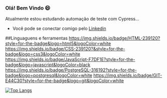 ### Olá! Bem Vindo 😄

Atualmente estou estudando automação de teste com Cypress... 

- Você pode se conectar comigo pelo [Linkedin](https://www.linkedin.com/in/suelen-francisco-marques-4231b5172/)<br>

##Linguaguens e ferramentas
https://img.shields.io/badge/HTML-239120?style=for-the-badge&logo=html5&logoColor=white 
https://img.shields.io/badge/CSS-239120?&style=for-the-badge&logo=css3&logoColor=white
https://img.shields.io/badge/JavaScript-F7DF1E?style=for-the-badge&logo=javascript&logoColor=black
https://img.shields.io/badge/PostgreSQL-316192?style=for-the-badge&logo=postgresql&logoColor=white
https://img.shields.io/badge/GIT-E44C30?style=for-the-badge&logo=git&logoColor=white

[![Top Langs](https://github-readme-stats.vercel.app/api/top-langs/?username=anuraghazra&layout=compact)](https://github.com/anuraghazra/github-readme-stats)
